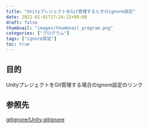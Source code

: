 ```yaml
---
title: "UnityプレジェクトをGit管理するときのignore設定"
date: 2021-01-01T17:24:22+09:00
draft: false
thumbnail: "images/thumbnail_program.png"
categories: ["プログラム"]
tags: ["ignore設定"]
toc: true
---
```

## 目的
UnityプレジェクトをGit管理する場合のignore設定のリンク

## 参照先
[gitignore/Unity.gitignore](https://github.com/github/gitignore/blob/master/Unity.gitignore)  
  

